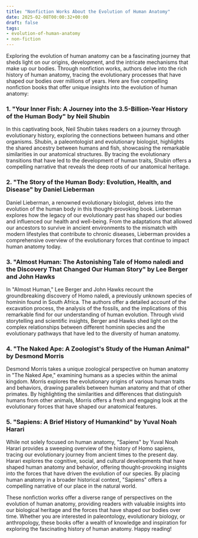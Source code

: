 ```yaml
---
title: "Nonfiction Works About the Evolution of Human Anatomy"
date: 2025-02-08T00:00:32+00:00
draft: false
tags: 
- evolution-of-human-anatomy
- non-fiction
---
```


Exploring the evolution of human anatomy can be a fascinating journey that sheds light on our origins, development, and the intricate mechanisms that make up our bodies. Through nonfiction works, authors delve into the rich history of human anatomy, tracing the evolutionary processes that have shaped our bodies over millions of years. Here are five compelling nonfiction books that offer unique insights into the evolution of human anatomy:

### 1. "Your Inner Fish: A Journey into the 3.5-Billion-Year History of the Human Body" by Neil Shubin

In this captivating book, Neil Shubin takes readers on a journey through evolutionary history, exploring the connections between humans and other organisms. Shubin, a paleontologist and evolutionary biologist, highlights the shared ancestry between humans and fish, showcasing the remarkable similarities in our anatomical structures. By tracing the evolutionary transitions that have led to the development of human traits, Shubin offers a compelling narrative that reveals the deep roots of our anatomical heritage.

### 2. "The Story of the Human Body: Evolution, Health, and Disease" by Daniel Lieberman

Daniel Lieberman, a renowned evolutionary biologist, delves into the evolution of the human body in this thought-provoking book. Lieberman explores how the legacy of our evolutionary past has shaped our bodies and influenced our health and well-being. From the adaptations that allowed our ancestors to survive in ancient environments to the mismatch with modern lifestyles that contribute to chronic diseases, Lieberman provides a comprehensive overview of the evolutionary forces that continue to impact human anatomy today.

### 3. "Almost Human: The Astonishing Tale of Homo naledi and the Discovery That Changed Our Human Story" by Lee Berger and John Hawks

In "Almost Human," Lee Berger and John Hawks recount the groundbreaking discovery of Homo naledi, a previously unknown species of hominin found in South Africa. The authors offer a detailed account of the excavation process, the analysis of the fossils, and the implications of this remarkable find for our understanding of human evolution. Through vivid storytelling and scientific insights, Berger and Hawks shed light on the complex relationships between different hominin species and the evolutionary pathways that have led to the diversity of human anatomy.

### 4. "The Naked Ape: A Zoologist's Study of the Human Animal" by Desmond Morris

Desmond Morris takes a unique zoological perspective on human anatomy in "The Naked Ape," examining humans as a species within the animal kingdom. Morris explores the evolutionary origins of various human traits and behaviors, drawing parallels between human anatomy and that of other primates. By highlighting the similarities and differences that distinguish humans from other animals, Morris offers a fresh and engaging look at the evolutionary forces that have shaped our anatomical features.

### 5. "Sapiens: A Brief History of Humankind" by Yuval Noah Harari

While not solely focused on human anatomy, "Sapiens" by Yuval Noah Harari provides a sweeping overview of the history of Homo sapiens, tracing our evolutionary journey from ancient times to the present day. Harari explores the cognitive, social, and cultural developments that have shaped human anatomy and behavior, offering thought-provoking insights into the forces that have driven the evolution of our species. By placing human anatomy in a broader historical context, "Sapiens" offers a compelling narrative of our place in the natural world.

These nonfiction works offer a diverse range of perspectives on the evolution of human anatomy, providing readers with valuable insights into our biological heritage and the forces that have shaped our bodies over time. Whether you are interested in paleontology, evolutionary biology, or anthropology, these books offer a wealth of knowledge and inspiration for exploring the fascinating history of human anatomy. Happy reading!